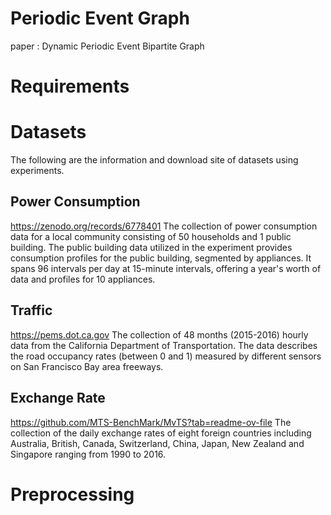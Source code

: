 # Periodic Event Graph
paper : Dynamic Periodic Event Bipartite Graph

# Requirements

# Datasets
The following are the information and download site of datasets using experiments.

## Power Consumption
https://zenodo.org/records/6778401
The collection of power consumption data for a local community consisting of 50 households and 1 public building. The public building data utilized in the experiment provides consumption profiles for the public building, segmented by appliances. It spans 96 intervals per day at 15-minute intervals, offering a year's worth of data and profiles for 10 appliances.

## Traffic
https://pems.dot.ca.gov
The collection of 48 months (2015-2016) hourly data from the California Department of Transportation. The data describes the road occupancy rates (between 0 and 1) measured by different sensors on San Francisco Bay area freeways.

## Exchange Rate
https://github.com/MTS-BenchMark/MvTS?tab=readme-ov-file
The collection of the daily exchange rates of eight foreign countries including Australia, British, Canada, Switzerland, China, Japan, New Zealand and Singapore ranging from 1990 to 2016.

# Preprocessing
## 